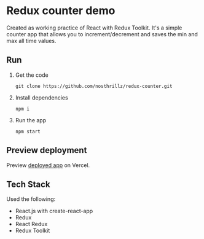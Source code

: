 # Redux counter demo

Created as working practice of React with Redux Toolkit. It's a simple counter app that allows you to increment/decrement and saves the min and max all time values.
## Run

1. Get the code

    ```
    git clone https://github.com/nosthrillz/redux-counter.git
    ```

2. Install dependencies

   ```
   npm i
   ```

3. Run the app

   ```
   npm start
   ```

## Preview deployment

Preview [deployed app](https://redux-counter-lilac.vercel.app) on Vercel.

## Tech Stack

Used the following:

-   React.js with create-react-app
-   Redux
-   React Redux
-   Redux Toolkit